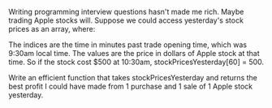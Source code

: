 Writing programming interview questions hasn't made me rich. Maybe trading Apple stocks will.
Suppose we could access yesterday's stock prices as an array, where:

The indices are the time in minutes past trade opening time, which was 9:30am local time.
The values are the price in dollars of Apple stock at that time.
So if the stock cost $500 at 10:30am, stockPricesYesterday[60] = 500.

Write an efficient function that takes stockPricesYesterday and returns the best profit I could have made from 1 purchase and 1 sale of 1 Apple stock yesterday.
